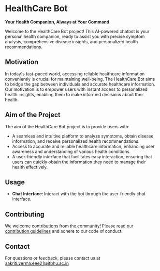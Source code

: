 # HealthCare Bot

**Your Health Companion, Always at Your Command**

Welcome to the HealthCare Bot project! This AI-powered chatbot is your personal health companion, ready to assist you with precise symptom analysis, comprehensive disease insights, and personalized health recommendations.

## Motivation
In today's fast-paced world, accessing reliable healthcare information conveniently is crucial for maintaining well-being. The HealthCare Bot aims to bridge the gap between individuals and accurate healthcare information. Our motivation is to empower users with instant access to personalized health insights, enabling them to make informed decisions about their health.

## Aim of the Project
The aim of the HealthCare Bot project is to provide users with:
- A seamless and intuitive platform to analyze symptoms, obtain disease information, and receive personalized health recommendations.
- Access to accurate and reliable healthcare information, enhancing user awareness and understanding of various health conditions.
- A user-friendly interface that facilitates easy interaction, ensuring that users can quickly obtain the information they need to manage their health effectively.

## Usage
- **Chat Interface**: Interact with the bot through the user-friendly chat interface.

## Contributing
We welcome contributions from the community! Please read our [contribution guidelines](CONTRIBUTING.md) and adhere to our code of conduct.

## Contact
For questions or feedback, please contact us at aakriti.verma.eee21@itbhu.ac.in
